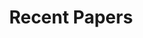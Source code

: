 ---
widget: pages
headless: true
weight: 20

title: Recent Papers
subtitle:

content:
  count: 0
  filters:
    author: ''
    category: ''
    exclude_featured: false
    publication_type: ''
    tag: 'Geometry Processing'
  offset: 0
  order: desc
  page_type: 
design:
  view: 2
  columns: '1'
---